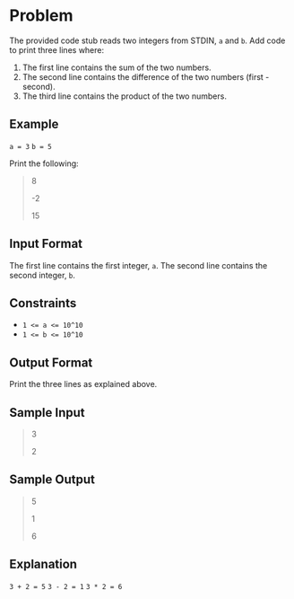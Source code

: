 # Problem

The provided code stub reads two integers from STDIN, `a`  and `b`. Add code to print three lines where:

1. The first line contains the sum of the two numbers.
2. The second line contains the difference of the two numbers (first - second).
3. The third line contains the product of the two numbers.

## Example

`a = 3`
`b = 5`

Print the following:

> 8
>
> -2
>
> 15

## Input Format

The first line contains the first integer, `a`.
The second line contains the second integer, `b`.

## Constraints

- `1 <= a <= 10^10`
- `1 <= b <= 10^10`

## Output Format

Print the three lines as explained above.

## Sample Input

> 3
>
> 2

## Sample Output

> 5
>
> 1
>
> 6


## Explanation

`3 + 2 = 5`
`3 - 2 = 1`
`3 * 2 = 6`